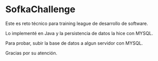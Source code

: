 # SofkaChallenge

Este es reto técnico para training league de desarrollo de software.

Lo implementé en Java y la persistencia de datos la hice con MYSQL.

Para probar, subir la base de datos a algun servidor con MYSQL.

Gracias por su atención.
